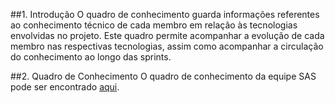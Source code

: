 ##1. Introdução
O quadro de conhecimento guarda informações referentes ao conhecimento técnico de cada membro em relação às tecnologias envolvidas no projeto. Este quadro permite acompanhar a evolução de cada membro nas respectivas tecnologias, assim como acompanhar a circulação do conhecimento ao longo das sprints.

##2. Quadro de Conhecimento
O quadro de conhecimento da equipe SAS pode ser encontrado [aqui](https://docs.google.com/spreadsheets/d/1F6owE9vjbheg1eFGMvJIqnrYb6v9S7QDM6XBp4cBl7g/edit?usp=sharing).